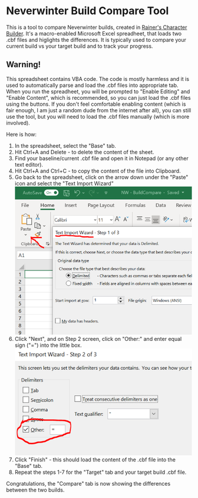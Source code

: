 # Neverwinter Build Compare Tool
This is a tool to compare Neverwinter builds, created in [Rainer's Character Builder](https://www.patreon.com/RainerNW).
It's a macro-enabled Microsoft Excel spreadheet, that loads two .cbf files and higlights the differences.
It is typically used to compare your current build vs your target build and to track your progress.

## Warning!
This spreadsheet contains VBA code. The code is mostly harmless and it is used to automatically parse and load the .cbf files into appropriate tab. When you run the spreadheet, you will be prompted to "Enable Editing" and "Enable Content", which is recommended, so you can just load the .cbf files using the buttons. If you don't feel comfortable enabling content (which is fair enough, I am just a random dude from the internet after all), you can still use the tool, but you will need to load the .cbf files manually (which is more involved). 

Here is how:

1. In the spreadsheet, select the "Base" tab.
2. Hit Ctrl+A and Delete - to delete the content of the sheet.
3. Find your baseline/current .cbf file and open it in Notepad (or any other text editor).
4. Hit Ctrl+A and Ctrl+C - to copy the content of the file into Clipboard.
5. Go back to the spreadsheet, click on the arrow down under the "Paste" icon and select the "Text Import Wizard" ![Text Import Wizard](/images/PasteTextImportWizard.PNG)
6. Click "Next", and on Step 2 screen, click on "Other:" and enter equal sign ("=") into the little box. ![TIW - Step 2](/images/TextImportWizardStep2.PNG)
7. Click "Finish" - this should load the content of the .cbf file into the "Base" tab.
8. Repeat the steps 1-7 for the "Target" tab and your target build .cbf file.

Congratulations, the "Compare" tab is now showing the differences between the two builds.
